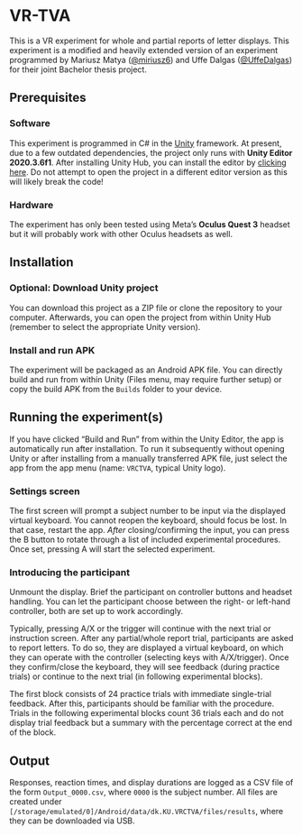 VR-TVA
================

This is a VR experiment for whole and partial reports of letter
displays. This experiment is a modified and heavily extended version of
an experiment programmed by Mariusz Matya
([@miriusz6](https://github.com/miriusz6)) and Uffe Dalgas
([@UffeDalgas](https://github.com/UffeDalgas)) for their joint Bachelor
thesis project.

## Prerequisites

### Software

This experiment is programmed in C# in the [Unity](https://unity.com/)
framework. At present, due to a few outdated dependencies, the project
only runs with **Unity Editor 2020.3.6f1**. After installing Unity Hub,
you can install the editor by [clicking
here](unityhub://2020.3.6f1/338bb68529b2). Do not attempt to open the
project in a different editor version as this will likely break the
code!

### Hardware

The experiment has only been tested using Meta’s **Oculus Quest 3**
headset but it will probably work with other Oculus headsets as well.

## Installation

### Optional: Download Unity project

You can download this project as a ZIP file or clone the repository to
your computer. Afterwards, you can open the project from within Unity
Hub (remember to select the appropriate Unity version).

### Install and run APK

The experiment will be packaged as an Android APK file. You can directly
build and run from within Unity (Files menu, may require further setup)
or copy the build APK from the `Builds` folder to your device.

## Running the experiment(s)

If you have clicked “Build and Run” from within the Unity Editor, the
app is automatically run after installation. To run it subsequently
without opening Unity or after installing from a manually transferred
APK file, just select the app from the app menu (name: `VRCTVA`, typical
Unity logo).

### Settings screen

The first screen will prompt a subject number to be input via the
displayed virtual keyboard. You cannot reopen the keyboard, should focus
be lost. In that case, restart the app. *After* closing/confirming the
input, you can press the B button to rotate through a list of included
experimental procedures. Once set, pressing A will start the selected
experiment.

### Introducing the participant

Unmount the display. Brief the participant on controller buttons and
headset handling. You can let the participant choose between the right-
or left-hand controller, both are set up to work accordingly.

Typically, pressing A/X or the trigger will continue with the next trial
or instruction screen. After any partial/whole report trial,
participants are asked to report letters. To do so, they are displayed a
virtual keyboard, on which they can operate with the controller
(selecting keys with A/X/trigger). Once they confirm/close the keyboard,
they will see feedback (during practice trials) or continue to the next
trial (in following experimental blocks).

The first block consists of 24 practice trials with immediate
single-trial feedback. After this, participants should be familiar with
the procedure. Trials in the following experimental blocks count 36
trials each and do not display trial feedback but a summary with the
percentage correct at the end of the block.

## Output

Responses, reaction times, and display durations are logged as a CSV
file of the form `Output_0000.csv`, where `0000` is the subject number.
All files are created under
`[/storage/emulated/0]/Android/data/dk.KU.VRCTVA/files/results`, where
they can be downloaded via USB.
